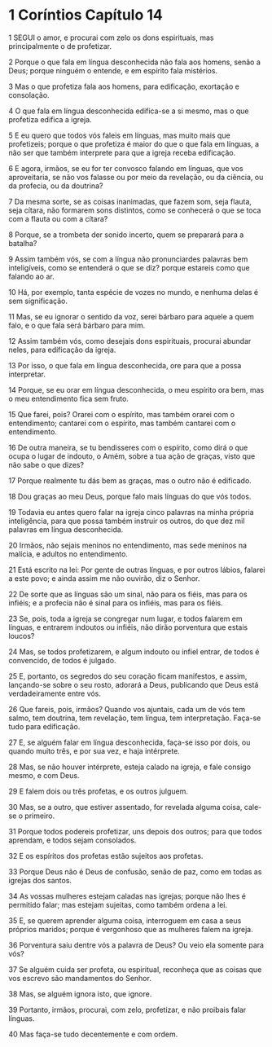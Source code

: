 # 1 Coríntios Capítulo 14

1	SEGUI o amor, e procurai com zelo os dons espirituais, mas principalmente o de profetizar.

2	Porque o que fala em língua desconhecida não fala aos homens, senão a Deus; porque ninguém o entende, e em espírito fala mistérios.

3	Mas o que profetiza fala aos homens, para edificação, exortação e consolação.

4	O que fala em língua desconhecida edifica-se a si mesmo, mas o que profetiza edifica a igreja.

5	E eu quero que todos vós faleis em línguas, mas muito mais que profetizeis; porque o que profetiza é maior do que o que fala em línguas, a não ser que também interprete para que a igreja receba edificação.

6	E agora, irmãos, se eu for ter convosco falando em línguas, que vos aproveitaria, se não vos falasse ou por meio da revelação, ou da ciência, ou da profecia, ou da doutrina?

7	Da mesma sorte, se as coisas inanimadas, que fazem som, seja flauta, seja cítara, não formarem sons distintos, como se conhecerá o que se toca com a flauta ou com a cítara?

8	Porque, se a trombeta der sonido incerto, quem se preparará para a batalha?

9	Assim também vós, se com a língua não pronunciardes palavras bem inteligíveis, como se entenderá o que se diz? porque estareis como que falando ao ar.

10	Há, por exemplo, tanta espécie de vozes no mundo, e nenhuma delas é sem significação.

11	Mas, se eu ignorar o sentido da voz, serei bárbaro para aquele a quem falo, e o que fala será bárbaro para mim.

12	Assim também vós, como desejais dons espirituais, procurai abundar neles, para edificação da igreja.

13	Por isso, o que fala em língua desconhecida, ore para que a possa interpretar.

14	Porque, se eu orar em língua desconhecida, o meu espírito ora bem, mas o meu entendimento fica sem fruto.

15	Que farei, pois? Orarei com o espírito, mas também orarei com o entendimento; cantarei com o espírito, mas também cantarei com o entendimento.

16	De outra maneira, se tu bendisseres com o espírito, como dirá o que ocupa o lugar de indouto, o Amém, sobre a tua ação de graças, visto que não sabe o que dizes?

17	Porque realmente tu dás bem as graças, mas o outro não é edificado.

18	Dou graças ao meu Deus, porque falo mais línguas do que vós todos.

19	Todavia eu antes quero falar na igreja cinco palavras na minha própria inteligência, para que possa também instruir os outros, do que dez mil palavras em língua desconhecida.

20	Irmãos, não sejais meninos no entendimento, mas sede meninos na malícia, e adultos no entendimento.

21	Está escrito na lei: Por gente de outras línguas, e por outros lábios, falarei a este povo; e ainda assim me não ouvirão, diz o Senhor.

22	De sorte que as línguas são um sinal, não para os fiéis, mas para os infiéis; e a profecia não é sinal para os infiéis, mas para os fiéis.

23	Se, pois, toda a igreja se congregar num lugar, e todos falarem em línguas, e entrarem indoutos ou infiéis, não dirão porventura que estais loucos?

24	Mas, se todos profetizarem, e algum indouto ou infiel entrar, de todos é convencido, de todos é julgado.

25	E, portanto, os segredos do seu coração ficam manifestos, e assim, lançando-se sobre o seu rosto, adorará a Deus, publicando que Deus está verdadeiramente entre vós.

26	Que fareis, pois, irmãos? Quando vos ajuntais, cada um de vós tem salmo, tem doutrina, tem revelação, tem língua, tem interpretação. Faça-se tudo para edificação.

27	E, se alguém falar em língua desconhecida, faça-se isso por dois, ou quando muito três, e por sua vez, e haja intérprete.

28	Mas, se não houver intérprete, esteja calado na igreja, e fale consigo mesmo, e com Deus.

29	E falem dois ou três profetas, e os outros julguem.

30	Mas, se a outro, que estiver assentado, for revelada alguma coisa, cale-se o primeiro.

31	Porque todos podereis profetizar, uns depois dos outros; para que todos aprendam, e todos sejam consolados.

32	E os espíritos dos profetas estão sujeitos aos profetas.

33	Porque Deus não é Deus de confusão, senão de paz, como em todas as igrejas dos santos.

34	As vossas mulheres estejam caladas nas igrejas; porque não lhes é permitido falar; mas estejam sujeitas, como também ordena a lei.

35	E, se querem aprender alguma coisa, interroguem em casa a seus próprios maridos; porque é vergonhoso que as mulheres falem na igreja.

36	Porventura saiu dentre vós a palavra de Deus? Ou veio ela somente para vós?

37	Se alguém cuida ser profeta, ou espiritual, reconheça que as coisas que vos escrevo são mandamentos do Senhor.

38	Mas, se alguém ignora isto, que ignore.

39	Portanto, irmãos, procurai, com zelo, profetizar, e não proibais falar línguas.

40	Mas faça-se tudo decentemente e com ordem.

